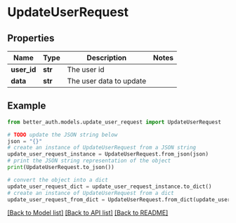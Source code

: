 # UpdateUserRequest


## Properties

Name | Type | Description | Notes
------------ | ------------- | ------------- | -------------
**user_id** | **str** | The user id | 
**data** | **str** | The user data to update | 

## Example

```python
from better_auth.models.update_user_request import UpdateUserRequest

# TODO update the JSON string below
json = "{}"
# create an instance of UpdateUserRequest from a JSON string
update_user_request_instance = UpdateUserRequest.from_json(json)
# print the JSON string representation of the object
print(UpdateUserRequest.to_json())

# convert the object into a dict
update_user_request_dict = update_user_request_instance.to_dict()
# create an instance of UpdateUserRequest from a dict
update_user_request_from_dict = UpdateUserRequest.from_dict(update_user_request_dict)
```
[[Back to Model list]](../README.md#documentation-for-models) [[Back to API list]](../README.md#documentation-for-api-endpoints) [[Back to README]](../README.md)


